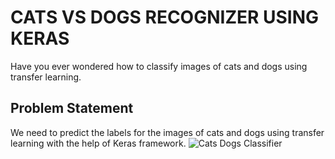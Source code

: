 # CATS VS DOGS RECOGNIZER USING KERAS

Have you ever wondered how to classify images of cats and dogs using transfer learning. 

## Problem Statement

We need to predict the labels for the images of cats and dogs using transfer learning with the help of Keras framework.
![Cats Dogs Classifier](dogs_vs_cats.png)

